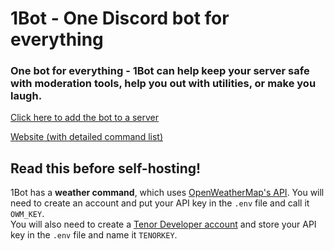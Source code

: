 # 1Bot - One Discord bot for everything

### One bot for everything - 1Bot can help keep your server safe with moderation tools, help you out with utilities, or make you laugh.

[Click here to add the bot to a server](https://dsc.gg/1bot)

[Website (with detailed command list)](https://1bot.netlify.app)

## Read this before self-hosting!
1Bot has a **weather command**, which uses [OpenWeatherMap's API](https://openweathermap.org/api). You will need to create an account and put your API key in the `.env` file and call it `OWM_KEY`.  
You will also need to create a [Tenor Developer account](https://tenor.com/developer/keyregistration) and store your API key in the `.env` file and name it `TENORKEY`.
